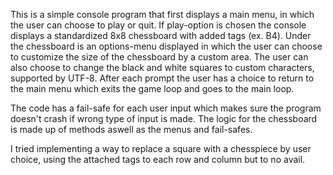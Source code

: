 This is a simple console program that first displays a main menu, in which the user can choose to play or quit.
If play-option is chosen the console displays a standardized 8x8 chessboard with added tags (ex. B4).
Under the chessboard is an options-menu displayed in which the user can choose to customize
the size of the chessboard by a custom area.
The user can also choose to change the black and white squares to custom characters, supported by UTF-8.
After each prompt the user has a choice to return to the main menu which exits the game loop and goes to the main loop.

The code has a fail-safe for each user input which makes sure the program doesn't crash if wrong type of input is made.
The logic for the chessboard is made up of methods aswell as the menus and fail-safes.

I tried implementing a way to replace a square with a chesspiece by user choice, using the attached tags to each row and column
but to no avail.
